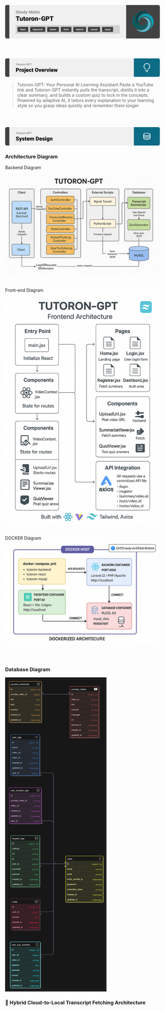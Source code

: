 <img src="./readme/title1.svg"/>

<br><br>
<!-- project overview -->
<img src="./readme/title2.svg"/>

>
>Tutoron-GPT: Your Personal AI Learning Assistant
Paste a YouTube link and Tutoron-GPT instantly pulls the transcript, distills it into a clear summary, and builds a custom quiz to lock in the concepts.
Powered by adaptive AI, it tailors every explanation to your learning style so you grasp ideas quickly and remember them longer.


> 

<br><br>

<!-- System Design -->
<img src="./readme/title3.svg"/>

### Architecture Diagram

Backend Diagram 

 ![Landing](./readme/demo/backend-diagram.png)
 <br><br>


 Front-end Diagram  
 ![fsdaf](./readme/demo/betterfront.png)
<br><br>

DOCKER Diagram 
![fsdaf](./readme/demo/dockerDiagram.png)



<br><br>

### Database Diagram

![Landing](./readme/demo/erdiagram.png)
### 🧠 Hybrid Cloud-to-Local Transcript Fetching Architecture
